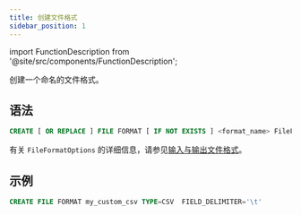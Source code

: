 ```yaml
---
title: 创建文件格式
sidebar_position: 1
---
```


import FunctionDescription from '@site/src/components/FunctionDescription';

<FunctionDescription description="引入或更新于：v1.2.339"/>

创建一个命名的文件格式。

## 语法

```sql
CREATE [ OR REPLACE ] FILE FORMAT [ IF NOT EXISTS ] <format_name> FileFormatOptions
```

有关 `FileFormatOptions` 的详细信息，请参见[输入与输出文件格式](../../../00-sql-reference/50-file-format-options.md)。

## 示例

```sql
CREATE FILE FORMAT my_custom_csv TYPE=CSV  FIELD_DELIMITER='\t' 
```